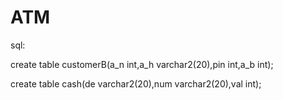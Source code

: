 # ATM

sql:

  create table customerB(a_n int,a_h varchar2(20),pin int,a_b int);
  
  create table cash(de varchar2(20),num varchar2(20),val int);
